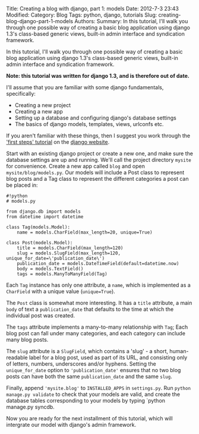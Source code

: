 Title: Creating a blog with django, part 1: models
Date: 2012-7-3 23:43
Modified:
Category: Blog
Tags: python, django, tutorials
Slug: creating-blog-django-part-1-models
Authors:
Summary: In this tutorial, I'll walk you through one possible way of creating a basic blog application using django 1.3's class-based generic views, built-in admin interface and syndication framework.

In this tutorial, I'll walk you through one possible way of creating a basic blog application using django 1.3's class-based generic views, built-in admin interface and syndication framework.

**Note: this tutorial was written for django 1.3, and is therefore out of date.**

I'll assume that you are familiar with some django fundamentals, specifically:

* Creating a new project
* Creating a new app
* Setting up a database and configuring django's database settings
* The basics of django models, templates, views, urlconfs etc.

If you aren't familiar with these things, then I suggest you work through the ['first steps' tutorial](https://docs.djangoproject.com/en/1.3/) on the [django website](https://www.djangoproject.com).

Start with an existing django project or create a new one, and make sure the database settings are up and running. We'll call the project directory `mysite` for convenience. Create a new app called `blog` and open `mysite/blog/models.py`. Our models will include a Post class to represent blog posts and a Tag class to represent the different categories a post can be placed in:

    #!python
    # models.py

    from django.db import models
    from datetime import datetime

    class Tag(models.Model):
        name = models.CharField(max_length=20, unique=True)

    class Post(models.Model):
        title = models.CharField(max_length=120)
        slug = models.SlugField(max_length=120, unique_for_date=\'publication_date\')
        publication_date = models.DateTimeField(default=datetime.now)
        body = models.TextField()
        tags = models.ManyToManyField(Tag)

Each `Tag` instance has only one attribute, a `name`, which is implemented as a `CharField` with a unique value (`unique=True`).

The `Post` class is somewhat more interesting. It has a `title` attribute, a main `body` of text a `publication_date` that defaults to the time at which the individual post was created.

The `tags` attribute implements a many-to-many relationship with `Tag`; Each blog post can fall under many categories, and each category can include many blog posts.

The `slug` attribute is a `SlugField`, which contains a 'slug' - a short, human-readable label for a blog post, used as part of its URL, and consisting only of letters, numbers, underscores and/or hyphens. Setting the `unique_for_date` option to `'publication_date'` ensures that no two blog posts can have both the same `publication_date` and the same `slug`.

Finally, append `'mysite.blog'` to `INSTALLED_APPS` in `settings.py`. Run `python manage.py validate` to check that your models are valid, and create the database tables corresponding to your models by typing `python manage.py syncdb.

Now you are ready for the next installment of this tutorial, which will intergrate our model with django's admin framework.
